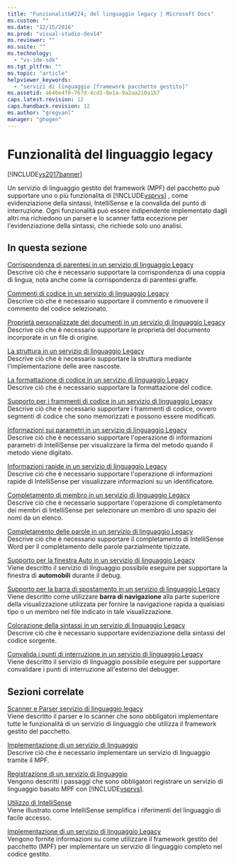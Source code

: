 ```yaml
---
title: "Funzionalit&#224; del linguaggio legacy | Microsoft Docs"
ms.custom: ""
ms.date: "12/15/2016"
ms.prod: "visual-studio-dev14"
ms.reviewer: ""
ms.suite: ""
ms.technology: 
  - "vs-ide-sdk"
ms.tgt_pltfrm: ""
ms.topic: "article"
helpviewer_keywords: 
  - "servizi di linguaggio [framework pacchetto gestito]"
ms.assetid: a646e4f0-767d-4cd1-8e1a-9a2aa210a1b7
caps.latest.revision: 12
caps.handback.revision: 12
ms.author: "gregvanl"
manager: "ghogen"
---
```

# Funzionalit&#224; del linguaggio legacy
[!INCLUDE[vs2017banner](../../code-quality/includes/vs2017banner.md)]

Un servizio di linguaggio gestito del framework \(MPF\) del pacchetto può supportare uno o più funzionalità di [!INCLUDE[vsprvs](../../code-quality/includes/vsprvs_md.md)] , come evidenziazione della sintassi, IntelliSense e la convalida del punto di interruzione.  Ogni funzionalità può essere indipendente implementato dagli altri ma richiedono un parser e lo scanner fatta eccezione per l'evidenziazione della sintassi, che richiede solo uno analisi.  
  
## In questa sezione  
 [Corrispondenza di parentesi in un servizio di linguaggio Legacy](../../extensibility/internals/brace-matching-in-a-legacy-language-service.md)  
 Descrive ciò che è necessario supportare la corrispondenza di una coppia di lingua, nota anche come la corrispondenza di parentesi graffe.  
  
 [Commenti di codice in un servizio di linguaggio Legacy](../../extensibility/internals/commenting-code-in-a-legacy-language-service.md)  
 Descrive ciò che è necessario supportare il commento e rimuovere il commento del codice selezionato.  
  
 [Proprietà personalizzate dei documenti in un servizio di linguaggio Legacy](../../extensibility/internals/custom-document-properties-in-a-legacy-language-service.md)  
 Descrive ciò che è necessario supportare le proprietà del documento incorporate in un file di origine.  
  
 [La struttura in un servizio di linguaggio Legacy](../../extensibility/internals/outlining-in-a-legacy-language-service.md)  
 Descrive ciò che è necessario supportare la struttura mediante l'implementazione delle aree nascoste.  
  
 [La formattazione di codice in un servizio di linguaggio Legacy](../../extensibility/internals/reformatting-code-in-a-legacy-language-service.md)  
 Descrive ciò che è necessario supportare la formattazione del codice.  
  
 [Supporto per i frammenti di codice in un servizio di linguaggio Legacy](../../extensibility/internals/support-for-code-snippets-in-a-legacy-language-service.md)  
 Descrive ciò che è necessario supportare i frammenti di codice, ovvero segmenti di codice che sono memorizzati e possono essere modificati.  
  
 [Informazioni sui parametri in un servizio di linguaggio Legacy](../../extensibility/internals/parameter-info-in-a-legacy-language-service2.md)  
 Descrive ciò che è necessario supportare l'operazione di informazioni parametri di IntelliSense per visualizzare la firma del metodo quando il metodo viene digitato.  
  
 [Informazioni rapide in un servizio di linguaggio Legacy](../../extensibility/internals/quick-info-in-a-legacy-language-service.md)  
 Descrive ciò che è necessario supportare l'operazione di informazioni rapide di IntelliSense per visualizzare informazioni su un identificatore.  
  
 [Completamento di membro in un servizio di linguaggio Legacy](../../extensibility/internals/member-completion-in-a-legacy-language-service.md)  
 Descrive ciò che è necessario supportare l'operazione di completamento dei membri di IntelliSense per selezionare un membro di uno spazio dei nomi da un elenco.  
  
 [Completamento delle parole in un servizio di linguaggio Legacy](../../extensibility/internals/word-completion-in-a-legacy-language-service.md)  
 Descrive ciò che è necessario supportare il completamento di IntelliSense Word per il completamento delle parole parzialmente tipizzate.  
  
 [Supporto per la finestra Auto in un servizio di linguaggio Legacy](../../extensibility/internals/support-for-the-autos-window-in-a-legacy-language-service.md)  
 Viene descritto il servizio di linguaggio possibile eseguire per supportare la finestra di **automobili** durante il debug.  
  
 [Supporto per la barra di spostamento in un servizio di linguaggio Legacy](../../extensibility/internals/support-for-the-navigation-bar-in-a-legacy-language-service.md)  
 Viene descritto come utilizzare **barra di navigazione** alla parte superiore della visualizzazione utilizzata per fornire la navigazione rapida a qualsiasi tipo o un membro nel file indicato in tale visualizzazione.  
  
 [Colorazione della sintassi in un servizio di linguaggio Legacy](../../extensibility/internals/syntax-colorizing-in-a-legacy-language-service.md)  
 Descrive ciò che è necessario supportare evidenziazione della sintassi del codice sorgente.  
  
 [Convalida i punti di interruzione in un servizio di linguaggio Legacy](../../extensibility/internals/validating-breakpoints-in-a-legacy-language-service.md)  
 Viene descritto il servizio di linguaggio possibile eseguire per supportare convalidare i punti di interruzione all'esterno del debugger.  
  
## Sezioni correlate  
 [Scanner e Parser servizio di linguaggio legacy](../../extensibility/internals/legacy-language-service-parser-and-scanner.md)  
 Viene descritto il parser e lo scanner che sono obbligatori implementare tutte le funzionalità di un servizio di linguaggio che utilizza il framework gestito del pacchetto.  
  
 [Implementazione di un servizio di linguaggio](../../extensibility/internals/implementing-a-legacy-language-service2.md)  
 Descrive ciò che è necessario implementare un servizio di linguaggio tramite il MPF.  
  
 [Registrazione di un servizio di linguaggio](../../extensibility/internals/registering-a-legacy-language-service1.md)  
 Vengono descritti i passaggi che sono obbligatori registrare un servizio di linguaggio basato MPF con [!INCLUDE[vsprvs](../../code-quality/includes/vsprvs_md.md)].  
  
 [Utilizzo di IntelliSense](../../ide/using-intellisense.md)  
 Viene illustrato come IntelliSense semplifica i riferimenti del linguaggio di facile accesso.  
  
 [Implementazione di un servizio di linguaggio Legacy](../../extensibility/internals/implementing-a-legacy-language-service1.md)  
 Vengono fornite informazioni su come utilizzare il framework gestito del pacchetto \(MPF\) per implementare un servizio di linguaggio completo nel codice gestito.